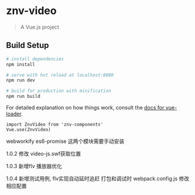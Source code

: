 # znv-video

> A Vue.js project

## Build Setup

``` bash
# install dependencies
npm install

# serve with hot reload at localhost:8080
npm run dev

# build for production with minification
npm run build
```

For detailed explanation on how things work, consult the [docs for vue-loader](http://vuejs.github.io/vue-loader).

```
import ZnvVideo from 'znv-components'
Vue.use(ZnvVideo)
```

webworkify es6-promise 这两个模块需要手动安装

1.0.2 修改 video-js.swf获取位置

1.0.3 新增flv 播放器优化

1.0.4 新增测试用例, flv实现自动延时追赶
打包和调试时 webpack.config.js 修改相应配置
